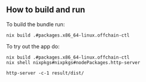 ## How to build and run

To build the bundle run:
```
nix build .#packages.x86_64-linux.offchain-ctl
```

To try out the app do:
```
nix build .#packages.x86_64-linux.offchain-ctl
nix shell nixpkgs#nixpkgs#nodePackages.http-server

http-server -c-1 result/dist/
```